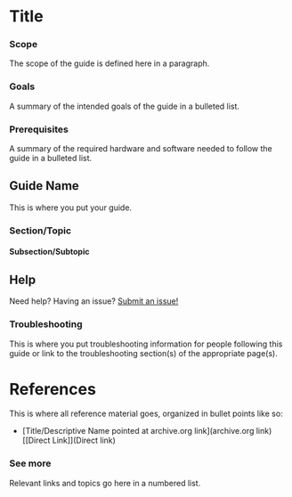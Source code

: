 # Title

### Scope

The scope of the guide is defined here in a paragraph.

### Goals

A summary of the intended goals of the guide in a bulleted list.

### Prerequisites

A summary of the required hardware and software needed to follow the guide in a bulleted list.



## Guide Name

This is where you put your guide.

### Section/Topic

#### Subsection/Subtopic

## Help

Need help? Having an issue? [Submit an issue!]( {{site.baseurl}}/pages/issues/)

### Troubleshooting

This is where you put troubleshooting information for people following this guide or link to the troubleshooting section(s) of the appropriate page(s).

# References

This is where all reference material goes, organized in bullet points like so:

- [Title/Descriptive Name pointed at archive.org link](archive.org link) [[Direct Link]](Direct link)

### See more

Relevant links and topics go here in a numbered list.